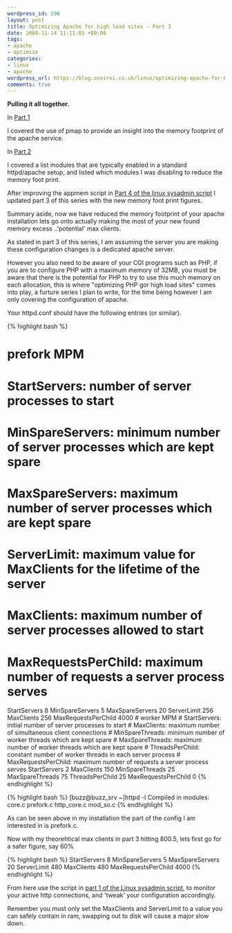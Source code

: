 ```yaml
--- 
wordpress_id: 298
layout: post
title: Optimizing Apache for high load sites - Part 3
date: 2008-11-14 11:11:03 +00:00
tags: 
- apache
- optimize
categories: 
- linux
- apache
wordpress_url: https://blog.oneiroi.co.uk/linux/optimizing-apache-for-high-load-sites-part-3
comments: true
---
```

<b>Pulling it all together.</b>

In <a href="https://blog.oneiroi.co.uk/linux/optimizing-apache-for-high-load-sites-part-1">Part 1</a>

I covered the use of pmap to provide an insight into the memory footprint of the apache service.

In <a href="https://blog.oneiroi.co.uk/linux/optimizing-apache-for-high-load-sites-part-2">Part 2</a>

I covered a list modules that are typically enabled in a standard httpd/apache setup, and listed which modules I was disabling to reduce the memory foot print.

After improving the appmem script in <a href="https://blog.oneiroi.co.uk/uncategorized/linux-the-sysadmin-script-part-4">Part 4 of the linux sysadmin script</a> I updated part 3 of this series with the new memory foot print figures.

Summary aside, now we have reduced the memory footprint of your apache installation lets go onto actually making the most of your new found memory excess ..'potential' max clients.

As stated in part 3 of this series, I am assuming the server you are making these configuration changes is a dedicated apache server.

However you also need to be aware of your CGI programs such as PHP, if you are to configure PHP with a maximum memory of 32MB, you must be aware that there is the potential for PHP to try to use this much memory on each allocation, this is where "optimizing PHP gor high load sites" comes into play, a furture series I plan to write, for the time being however I am only covering the configuration of apache.

Your httpd.conf should have the following entries (or similar).

{% highlight bash %}
# prefork MPM
# StartServers: number of server processes to start
# MinSpareServers: minimum number of server processes which are kept spare
# MaxSpareServers: maximum number of server processes which are kept spare
# ServerLimit: maximum value for MaxClients for the lifetime of the server
# MaxClients: maximum number of server processes allowed to start
# MaxRequestsPerChild: maximum number of requests a server process serves
<IfModule prefork.c>
StartServers       8
MinSpareServers    5
MaxSpareServers   20
ServerLimit      256
MaxClients       256
MaxRequestsPerChild  4000
</IfModule>
# worker MPM
# StartServers: initial number of server processes to start
# MaxClients: maximum number of simultaneous client connections
# MinSpareThreads: minimum number of worker threads which are kept spare
# MaxSpareThreads: maximum number of worker threads which are kept spare
# ThreadsPerChild: constant number of worker threads in each server process
# MaxRequestsPerChild: maximum number of requests a server process serves
<IfModule worker.c>
StartServers         2
MaxClients         150
MinSpareThreads     25
MaxSpareThreads     75
ThreadsPerChild     25
MaxRequestsPerChild  0
</IfModule>
{% endhighlight %}

{% highlight bash %}
[buzz@buzz_srv ~]httpd -l
Compiled in modules:
  core.c
  prefork.c
  http_core.c
  mod_so.c
{% endhighlight %}

As can be seen above in my installation the part of the config I am interested in is prefork.c.


Now with my theorehtical max clients in part 3 hitting 800.5, lets first go for a safer figure, say 60% 

{% highlight bash %}
<IfModule prefork.c>
StartServers       8
MinSpareServers    5
MaxSpareServers   20
ServerLimit      480
MaxClients       480
MaxRequestsPerChild  4000
</IfModule>
{% endhighlight %}

From here use the script in <a href="https://blog.oneiroi.co.uk/linux/linux-the-sysadmin-script-part-1">part 1 of the Linux sysadmin script</a>, to monitor your active http connections, and 'tweak' your configuration accordingly.

Remember you must only set the MaxClients and ServerLimit to a value you can safely contain in ram, swapping out to disk will cause a major slow down.
